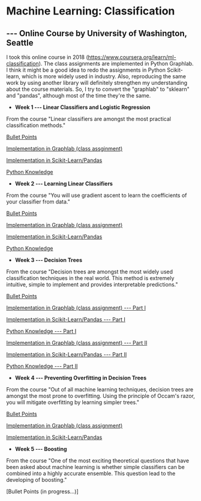 # Machine Learning: Classification
## --- Online Course by University of Washington, Seattle 


I took this online course in 2018 (https://www.coursera.org/learn/ml-classification). The class assignments are implemented in Python Graphlab. I think it might be a good idea to redo the assignments in Python Scikit-learn, which is more widely used in industry. Also, reproducing the same work by using another library will definitely strengthen my understanding about the course materials. So, I try to convert the "graphlab" to "sklearn" and "pandas", although most of the time they're the same.


- **Week 1 --- Linear Classifiers and Logistic Regression**

From the course "Linear classifiers are amongst the most practical classification methods."

  [Bullet Points](https://github.com/lxn1021/ML/blob/master/bullet%20points_week1.pdf)
  
  [Implementation in Graphlab (class assginment)](https://github.com/lxn1021/ML/blob/master/Predict%20sentiment_SF.ipynb)
  
  [Implementation in Scikit-Learn/Pandas](https://github.com/lxn1021/Online-Course-Machine-Learning-Classification/blob/master/Predict%20sentiment_DF.ipynb)
  
  [Python Knowledge](https://github.com/lxn1021/Online-Course-Machine-Learning-Classification/blob/master/Python%20knowledge_week1.pdf)
  
  
- **Week 2 --- Learning Linear Classifiers**

From the course "You will use gradient ascent to learn the coefficients of your classifier from data."

  [Bullet Points](https://github.com/lxn1021/Online-Course-Machine-Learning-Classification/blob/master/bullet%20points_week2.pdf)
  
  [Implementation in Graphlab (class assignment)](https://github.com/lxn1021/Online-Course-Machine-Learning-Classification/blob/master/Linear%20Classifier%20Regularization_SF.ipynb)
  
  [Implementation in Scikit-Learn/Pandas](https://github.com/lxn1021/Online-Course-Machine-Learning-Classification/blob/master/Linear%20Classifier%20Regularization_DF.ipynb)
  
  [Python Knowledge](https://github.com/lxn1021/Online-Course-Machine-Learning-Classification/blob/master/Python%20knowledge_week2.pdf)
  
  
- **Week 3 --- Decision Trees**

From the course "Decision trees are amongst the most widely used classification techniques in the real world. This method is extremely intuitive, simple to implement and provides interpretable predictions."

  [Bullet Points](https://github.com/lxn1021/Online-Course-Machine-Learning-Classification/blob/master/bullet%20points_week3.pdf)
  
  [Implementation in Graphlab (class assignment) --- Part I](https://github.com/lxn1021/Online-Course-Machine-Learning-Classification/blob/master/Decision%20Tree_SF.ipynb)
  
  [Implementation in Scikit-Learn/Pandas --- Part I](https://github.com/lxn1021/Online-Course-Machine-Learning-Classification/blob/master/Decision%20Trees_DF.ipynb)
  
  [Python Knowledge --- Part I](https://github.com/lxn1021/Online-Course-Machine-Learning-Classification/blob/master/Python%20knowledge_week3.pdf)
  
  [Implementation in Graphlab (class assignment) --- Part II](https://github.com/lxn1021/Online-Course-Machine-Learning-Classification/blob/master/Decision%20Tree_SF_2.ipynb)
  
  [Implementation in Scikit-Learn/Pandas --- Part II](https://github.com/lxn1021/Online-Course-Machine-Learning-Classification/blob/master/Decision%20Tree_DF_2.ipynb)
  
  [Python Knowledge --- Part II](https://github.com/lxn1021/Online-Course-Machine-Learning-Classification/blob/master/Python%20knowledge_week3_II.pdf)


- **Week 4 --- Preventing Overfitting in Decision Trees**
 
 From the course "Out of all machine learning techniques, decision trees are amongst the most prone to overfitting. Using the principle of Occam's razor, you will mitigate overfitting by learning simpler trees."
 
  [Bullet Points](https://github.com/lxn1021/Online-Course-Machine-Learning-Classification/blob/master/bullet%20points_week4.pdf)
  
  [Implementation in Graphlab (class assignment)](https://github.com/lxn1021/Online-Course-Machine-Learning-Classification/blob/master/Decision%20Trees%20Overfitting_SF.ipynb)
  
  [Implementation in Scikit-Learn/Pandas](https://github.com/lxn1021/Online-Course-Machine-Learning-Classification/blob/master/Decision%20Trees%20Overfitting_DF.ipynb)
  

- **Week 5 --- Boosting**

From the course "One of the most exciting theoretical questions that have been asked about machine learning is whether simple classifiers can be combined into a highly accurate ensemble. This question lead to the developing of boosting."

  [Bullet Points (in progress...)]
